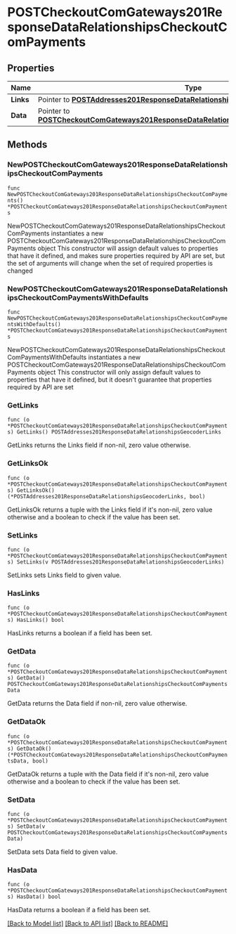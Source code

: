# POSTCheckoutComGateways201ResponseDataRelationshipsCheckoutComPayments

## Properties

Name | Type | Description | Notes
------------ | ------------- | ------------- | -------------
**Links** | Pointer to [**POSTAddresses201ResponseDataRelationshipsGeocoderLinks**](POSTAddresses201ResponseDataRelationshipsGeocoderLinks.md) |  | [optional] 
**Data** | Pointer to [**POSTCheckoutComGateways201ResponseDataRelationshipsCheckoutComPaymentsData**](POSTCheckoutComGateways201ResponseDataRelationshipsCheckoutComPaymentsData.md) |  | [optional] 

## Methods

### NewPOSTCheckoutComGateways201ResponseDataRelationshipsCheckoutComPayments

`func NewPOSTCheckoutComGateways201ResponseDataRelationshipsCheckoutComPayments() *POSTCheckoutComGateways201ResponseDataRelationshipsCheckoutComPayments`

NewPOSTCheckoutComGateways201ResponseDataRelationshipsCheckoutComPayments instantiates a new POSTCheckoutComGateways201ResponseDataRelationshipsCheckoutComPayments object
This constructor will assign default values to properties that have it defined,
and makes sure properties required by API are set, but the set of arguments
will change when the set of required properties is changed

### NewPOSTCheckoutComGateways201ResponseDataRelationshipsCheckoutComPaymentsWithDefaults

`func NewPOSTCheckoutComGateways201ResponseDataRelationshipsCheckoutComPaymentsWithDefaults() *POSTCheckoutComGateways201ResponseDataRelationshipsCheckoutComPayments`

NewPOSTCheckoutComGateways201ResponseDataRelationshipsCheckoutComPaymentsWithDefaults instantiates a new POSTCheckoutComGateways201ResponseDataRelationshipsCheckoutComPayments object
This constructor will only assign default values to properties that have it defined,
but it doesn't guarantee that properties required by API are set

### GetLinks

`func (o *POSTCheckoutComGateways201ResponseDataRelationshipsCheckoutComPayments) GetLinks() POSTAddresses201ResponseDataRelationshipsGeocoderLinks`

GetLinks returns the Links field if non-nil, zero value otherwise.

### GetLinksOk

`func (o *POSTCheckoutComGateways201ResponseDataRelationshipsCheckoutComPayments) GetLinksOk() (*POSTAddresses201ResponseDataRelationshipsGeocoderLinks, bool)`

GetLinksOk returns a tuple with the Links field if it's non-nil, zero value otherwise
and a boolean to check if the value has been set.

### SetLinks

`func (o *POSTCheckoutComGateways201ResponseDataRelationshipsCheckoutComPayments) SetLinks(v POSTAddresses201ResponseDataRelationshipsGeocoderLinks)`

SetLinks sets Links field to given value.

### HasLinks

`func (o *POSTCheckoutComGateways201ResponseDataRelationshipsCheckoutComPayments) HasLinks() bool`

HasLinks returns a boolean if a field has been set.

### GetData

`func (o *POSTCheckoutComGateways201ResponseDataRelationshipsCheckoutComPayments) GetData() POSTCheckoutComGateways201ResponseDataRelationshipsCheckoutComPaymentsData`

GetData returns the Data field if non-nil, zero value otherwise.

### GetDataOk

`func (o *POSTCheckoutComGateways201ResponseDataRelationshipsCheckoutComPayments) GetDataOk() (*POSTCheckoutComGateways201ResponseDataRelationshipsCheckoutComPaymentsData, bool)`

GetDataOk returns a tuple with the Data field if it's non-nil, zero value otherwise
and a boolean to check if the value has been set.

### SetData

`func (o *POSTCheckoutComGateways201ResponseDataRelationshipsCheckoutComPayments) SetData(v POSTCheckoutComGateways201ResponseDataRelationshipsCheckoutComPaymentsData)`

SetData sets Data field to given value.

### HasData

`func (o *POSTCheckoutComGateways201ResponseDataRelationshipsCheckoutComPayments) HasData() bool`

HasData returns a boolean if a field has been set.


[[Back to Model list]](../README.md#documentation-for-models) [[Back to API list]](../README.md#documentation-for-api-endpoints) [[Back to README]](../README.md)



